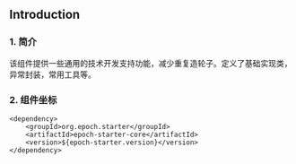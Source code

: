 ## Introduction
### 1. 简介
该组件提供一些通用的技术开发支持功能，减少重复造轮子。定义了基础实现类，异常封装，常用工具等。
### 2. 组件坐标
```
<dependency>
    <groupId>org.epoch.starter</groupId>
    <artifactId>epoch-starter-core</artifactId>
    <version>${epoch-starter.version}</version>
</dependency>
```
